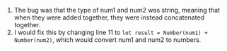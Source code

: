 1. The bug was that the type of num1 and num2 was string, meaning that when they were added together, they were instead concatenated together.
2. I would fix this by changing line 11 to `let result = Number(num1) + Number(num2)`, which would convert num1 and num2 to numbers.
